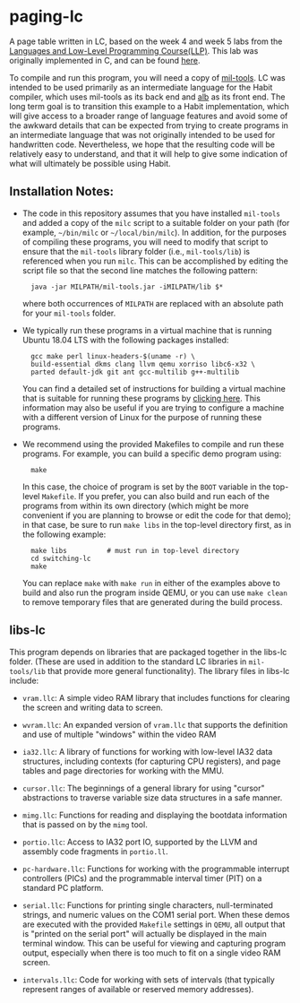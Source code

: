 # paging-lc

A page table written in LC, based on the week 4 and week 5 labs from the
[Languages and Low-Level Programming Course(LLP)](http://web.cecs.pdx.edu/~mpj/llp/).
This lab was originally implemented in C, and can be found [here](https://github.com/dvaneson/paging).

To compile and run this program, you will need a copy of
[mil-tools](https://github.com/habit-lang/mil-tools). LC was intended to be
used primarily as an intermediate language for the Habit compiler, which uses
mil-tools as its back end and [alb](https://github.com/habit-lang/alb) as its
front end. The long term goal is to transition this example to a Habit
implementation, which will give access to a broader range of language features
and avoid some of the awkward details that can be expected from trying to create
programs in an intermediate language that was not originally intended to be used
for handwritten code. Nevertheless, we hope that the resulting code will be
relatively easy to understand, and that it will help to give some indication of
what will ultimately be possible using Habit.

## Installation Notes:

-   The code in this repository assumes that you have installed
    `mil-tools` and added a copy of the `milc` script to a suitable
    folder on your path (for example, `~/bin/milc` or `~/local/bin/milc`).
    In addition, for the purposes of compiling these programs, you will
    need to modify that script to ensure that the `mil-tools` library
    folder (i.e., `mil-tools/lib`) is referenced when you run `milc`.
    This can be accomplished by editing the script file so that the
    second line matches the following pattern:

          java -jar MILPATH/mil-tools.jar -iMILPATH/lib $*

    where both occurrences of `MILPATH` are replaced with an absolute
    path for your `mil-tools` folder.

-   We typically run these programs in a virtual machine that is
    running Ubuntu 18.04 LTS with the following packages installed:

          gcc make perl linux-headers-$(uname -r) \
          build-essential dkms clang llvm qemu xorriso libc6-x32 \
          parted default-jdk git ant gcc-multilib g++-multilib

    You can find a detailed set of instructions for building a virtual
    machine that is suitable for running these programs by
    [clicking here](http://web.cecs.pdx.edu/~mpj/llp/vminstall/). This
    information may also be useful if you are trying to configure a
    machine with a different version of Linux for the purpose of running
    these programs.

-   We recommend using the provided Makefiles to compile and run these
    programs. For example, you can build a specific demo program using:

          make

    In this case, the choice of program is set by the `BOOT` variable in
    the top-level `Makefile`. If you prefer, you can also build and run
    each of the programs from within its own directory (which might be
    more convenient if you are planning to browse or edit the code for
    that demo); in that case, be sure to run `make libs` in the top-level
    directory first, as in the following example:

          make libs          # must run in top-level directory
          cd switching-lc
          make

    You can replace `make` with `make run` in either of the examples above
    to build and also run the program inside QEMU, or you can use `make clean`
    to remove temporary files that are generated during the build process.

## libs-lc

This program depends on libraries that are packaged together in the libs-lc
folder. (These are used in addition to the standard LC libraries in
`mil-tools/lib` that provide more general functionality). The library files in
libs-lc include:

-   `vram.llc`: A simple video RAM library that includes functions
    for clearing the screen and writing data to screen.

-   `wvram.llc`: An expanded version of `vram.llc` that supports
    the definition and use of multiple "windows" within the video
    RAM

-   `ia32.llc`: A library of functions for working with low-level
    IA32 data structures, including contexts (for capturing CPU
    registers), and page tables and page directories for working
    with the MMU.

-   `cursor.llc`: The beginnings of a general library for using
    "cursor" abstractions to traverse variable size data structures
    in a safe manner.

-   `mimg.llc`: Functions for reading and displaying the bootdata
    information that is passed on by the `mimg` tool.

-   `portio.llc`: Access to IA32 port IO, supported by the
    LLVM and assembly code fragments in `portio.ll`.

-   `pc-hardware.llc`: Functions for working with the programmable
    interrupt controllers (PICs) and the programmable interval
    timer (PIT) on a standard PC platform.

-   `serial.llc`: Functions for printing single characters,
    null-terminated strings, and numeric values on the COM1
    serial port. When these demos are executed with the
    provided `Makefile` settings in `QEMU`, all output that
    is "printed on the serial port" will actually be displayed
    in the main terminal window. This can be useful for viewing
    and capturing program output, especially when there is too
    much to fit on a single video RAM screen.

-   `intervals.llc`: Code for working with sets of intervals (that
    typically represent ranges of available or reserved memory
    addresses).
